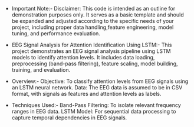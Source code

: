 * Important Note:-
Disclaimer: This code is intended as an outline for demonstration purposes only. It serves as a basic template and should be expanded and adjusted according to the specific needs of your project,
including proper data handling,feature engineering, model tuning, and performance evaluation.

* EEG Signal Analysis for Attention Identification Using LSTM:-
This project demonstrates an EEG signal analysis pipeline using LSTM models to identify attention levels.
It includes data loading, preprocessing (band-pass filtering), feature scaling, model building, training, and evaluation.

* Overview:-
Objective: To classify attention levels from EEG signals using an LSTM neural network.
Data: The EEG data is assumed to be in CSV format, with signals as features and attention levels as labels.
* Techniques Used:-
Band-Pass Filtering: To isolate relevant frequency ranges in EEG data.
LSTM Model: For sequential data processing to capture temporal dependencies in EEG signals.
